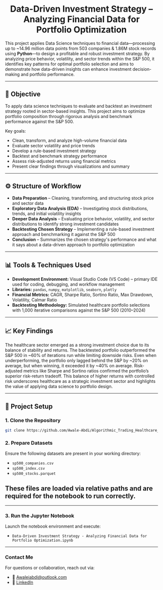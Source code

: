<h1 align="center">Data-Driven Investment Strategy – Analyzing Financial Data for Portfolio Optimization</h1>

This project applies Data Science techniques to financial data—processing up to ~14.96 million data points from 503 companies & 1.86M stock records using **Python**—to design a profitable and robust investment strategy. By analyzing price behavior, volatility, and sector trends within the S&P 500, it identifies key patterns for optimal portfolio selection and aims to demonstrate how data-driven insights can enhance investment decision-making and portfolio performance.

---

## 🎯 Objective

To apply data science techniques to evaluate and backtest an investment strategy rooted in sector-based insights. This project aims to optimize portfolio composition through rigorous analysis and benchmark performance against the S&P 500.

Key goals:
- Clean, transform, and analyze high-volume financial data  
- Evaluate sector volatility and price trends  
- Develop a rule-based investment strategy  
- Backtest and benchmark strategy performance  
- Assess risk-adjusted returns using financial metrics  
- Present clear findings through visualizations and summary  

---

## ⚙️ Structure of Workflow

- **Data Preparation** – Cleaning, transforming, and structuring stock price and sector data  
- **Exploratory Data Analysis (EDA)** – Investigating stock distributions, trends, and initial volatility insights  
- **Deeper Data Analysis** – Evaluating price behavior, volatility, and sector distributions to identify strong investment candidates  
- **Backtesting Chosen Strategy** – Implementing a rule-based investment approach and benchmarking it against the S&P 500  
- **Conclusion** – Summarizes the chosen strategy's performance and what it says about a data-driven approach to portfolio optimization  

---

## 📊 Tools & Techniques Used

- **Development Environment:** Visual Studio Code (VS Code) – primary IDE used for coding, debugging, and workflow management  
- **Libraries:** `pandas`, `numpy`, `matplotlib`, `seaborn`, `plotly`  
- **Financial Metrics:** CAGR, Sharpe Ratio, Sortino Ratio, Max Drawdown, Volatility, Calmar Ratio  
- **Backtesting Methodology:** Simulated healthcare portfolio selections with 1,000 iterative comparisons against the S&P 500 (2010–2024)  

---

## 📈 Key Findings

The healthcare sector emerged as a strong investment choice due to its balance of stability and returns. The backtested portfolio outperformed the S&P 500 in ~60% of iterations run while limiting downside risks. Even when underperforming, the portfolio only lagged behind the S&P by ~20% on average, but when winning, it exceeded it by ~40% on average. Risk-adjusted metrics like Sharpe and Sortino ratios confirmed the portfolio’s superior risk-return tradeoff. This balance of higher returns with controlled risk underscores healthcare as a strategic investment sector and highlights the value of applying data science to portfolio design.

---

## 🧾 Project Setup

### 1. Clone the Repository
```bash
git clone https://github.com/Awale-Abdi/Algorithmic_Trading_Healthcare_Portfolio
```

### 2. Prepare Datasets

Ensure the following datasets are present in your working directory:

- `sp500_companies.csv`  
- `sp500_index.csv`  
- `sp500_stocks.parquet`  

These files are loaded via relative paths and are required for the notebook to run correctly.
-
---

### 3. Run the Jupyter Notebook

Launch the notebook environment and execute:

- `Data-Driven Investment Strategy - Analyzing Financial Data for Portfolio Optimization.ipynb`

---

### **Contact Me**

For questions or collaboration, reach out via:

- 📧 Awaleiabdi@outlook.com  
- 💼 [LinkedIn](https://www.linkedin.com/in/awale-abdi/)
